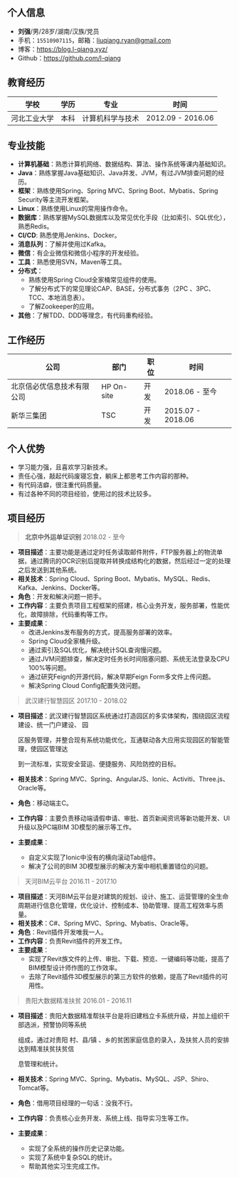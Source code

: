 ## 个人信息

- **刘强**/男/28岁/湖南/汉族/党员
- 手机：`15510907115`，邮箱：liuqiang.ryan@gmail.com
- 博客：https://blog.l-qiang.xyz/
- Github：https://github.com/l-qiang

## 教育经历

| 学校         | 学历 | 专业             | 时间              |
| ------------ | ---- | ---------------- | ----------------- |
| 河北工业大学 | 本科 | 计算机科学与技术 | 2012.09 - 2016.06 |

## 专业技能

- **计算机基础**：熟悉计算机网络、数据结构、算法、操作系统等课内基础知识。
- **Java**：熟练掌握Java基础知识、Java并发、JVM，有过JVM排查问题的经历。
- **框架**：熟练使用Spring、Spring MVC、Spring Boot、Mybatis、Spring Security等主流开发框架。
- **Linux**：熟练使用Linux的常用操作命令。
- **数据库**：熟练掌握MySQL数据库以及常见优化手段（比如索引、SQL优化），熟悉Redis。
- **CI/CD**:  熟悉使用Jenkins、Docker。
- **消息队列**：了解并使用过Kafka。
- **微信**：有企业微信和微信小程序的开发经验。
- **工具**：熟悉使用SVN，Maven等工具。
- **分布式**：
  - 熟练使用Spring Cloud全家桶常见组件的使用。
  - 了解分布式下的常见理论CAP、BASE，分布式事务（2PC 、3PC、TCC、本地消息表）。
  - 了解Zookeeper的应用。
- **其他**：了解TDD、DDD等理念，有代码重构经验。

## 工作经历

| 公司                       | 部门       | 职位 | 时间              |
| -------------------------- | ---------- | ---- | ----------------- |
| 北京信必优信息技术有限公司 | HP On-site | 开发 | 2018.06 - 至今    |
| 新华三集团                 | TSC        | 开发 | 2015.07 - 2018.06 |

## 个人优势

- 学习能力强，且喜欢学习新技术。
- 责任心强，敲起代码废寝忘食，躺床上都思考工作内容的那种。
- 有代码洁癖，很注重代码质量。
- 有过各种不同的项目经验，使用过的技术比较多。



## 项目经历

> **北京中外运单证识别**	2018.02 - 至今

- **项目描述**：主要功能是通过定时任务读取邮件附件，FTP服务器上的物流单据，通过腾讯的OCR识别后提取并转换成结构化的数据，然后经过一定的处理之后发送到其他系统。
- **相关技术**：Spring Cloud、Spring Boot、Mybatis、MySQL、Redis、Kafka、Jenkins、Docker等。
- **角色**：开发和解决问题一把手。
- **工作内容**：主要负责项目工程框架的搭建，核心业务开发，服务部署，性能优化，故障排除，代码重构等工作。
- **主要成果**：
  - 改进Jenkins发布服务的方式，提高服务部署的效率。
  - Spring Cloud全家桶升级。
  - 通过索引及SQL优化，解决统计SQL查询慢问题。
  - 通过JVM问题排查，解决定时任务长时间阻塞问题、系统无法登录及CPU 100%等问题。
  - 通过研究Feign的开源代码，解决早期Feign Form多文件上传问题。
  - 解决Spring Cloud Config配置失效问题。

> 武汉建行智慧园区	2017.10 - 2018.02

- **项目描述**：武汉建行智慧园区系统通过打造园区的多实体架构，围绕园区流程建设、统一门户建设、 园

  区服务管理，并整合现有系统功能优化，互通联动各大应用实现园区的智能管理，使园区管理达

  到一流标准，实现安全营运、便捷服务、风险防控的目标。

- **相关技术**：Spring MVC、Spring、AngularJS、Ionic、Activiti、Three.js、Oracle等。

- **角色**：移动端主C。

- **工作内容**：主要负责移动端请假申请、审批、首页新闻资讯等新功能开发、UI升级以及PC端BIM 3D模型的展示等工作。

- **主要成果**：

  - 自定义实现了Ionic中没有的横向滚动Tab组件。
  - 解决了公司的BIM 3D模型展示的解决方案中相机重置错位的问题。

> 天河BIM云平台	2016.11 - 2017.10

- **项目描述**：天河BIM云平台是对建筑的规划、设计、施工、运营管理的全生命周期进行信息化管理，优化设计、控制成本、协助管理、提高工程效率与质量。
- **相关技术**：C#、Spring MVC、Spring、Mybatis、Oracle等。
- **角色**：Revit插件开发唯我一人。
- **工作内容**：负责Revit插件的开发工作。
- **主要成果**：
  - 实现了Revit族文件的上传、审批、下载、预览、一键编码等功能，提高了BIM模型设计师作图的工作效率。
  - 去除了Revit插件3D模型展示的第三方软件的依赖，提高了Revit插件的可用性。

> 贵阳大数据精准扶贫	2016.01 - 2016.11

- **项目描述**：贵阳大数据精准帮扶平台是将旧建档立卡系统升级，并加上组织干部选派，预警协同等系统

  组成，通过对贵阳 村、县/镇 、乡的贫困家庭信息的录入，及扶贫人员的安排达到精准扶贫扶贫信

  息管理和统计。

- **相关技术**：Spring MVC、Spring、Mybatis、MySQL、JSP、Shiro、Tomcat等。

- **角色**：借用项目经理的一句话：没我不行。

- **工作内容**：负责核心业务开发、系统上线、指导实习生等工作。

- **主要成果**：

  - 实现了全系统的操作历史记录功能。
  - 实现了系统中复杂SQL的统计。
  - 帮助其他实习生完成工作。